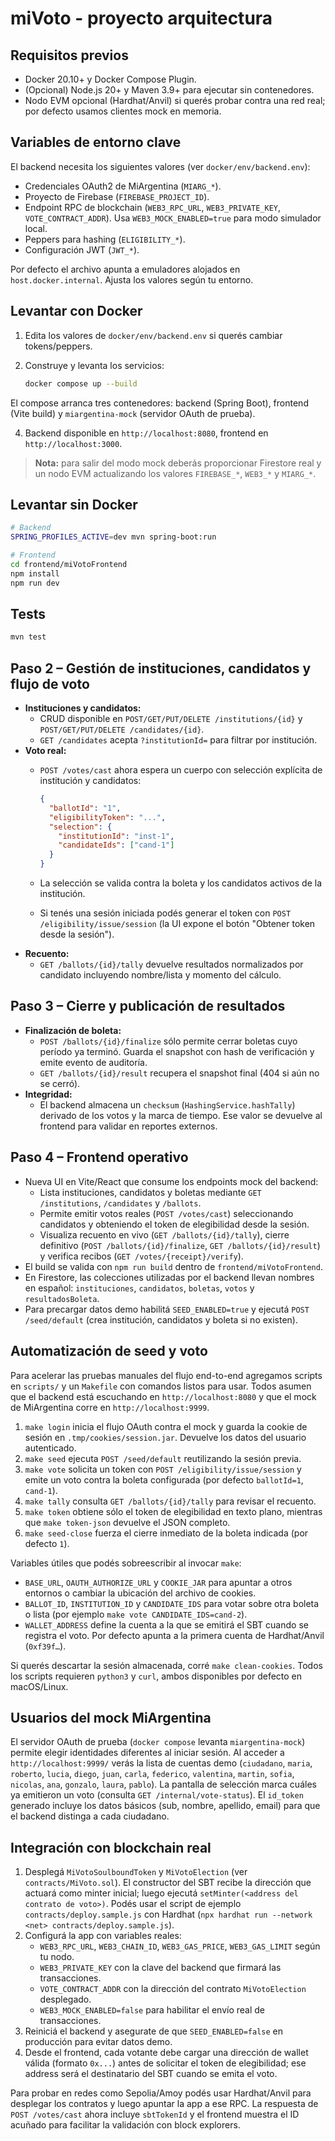 # miVoto - proyecto arquitectura

## Requisitos previos

- Docker 20.10+ y Docker Compose Plugin.
- (Opcional) Node.js 20+ y Maven 3.9+ para ejecutar sin contenedores.
- Nodo EVM opcional (Hardhat/Anvil) si querés probar contra una red real; por defecto usamos clientes mock en memoria.

## Variables de entorno clave

El backend necesita los siguientes valores (ver `docker/env/backend.env`):

- Credenciales OAuth2 de MiArgentina (`MIARG_*`).
- Proyecto de Firebase (`FIREBASE_PROJECT_ID`).
- Endpoint RPC de blockchain (`WEB3_RPC_URL`, `WEB3_PRIVATE_KEY`, `VOTE_CONTRACT_ADDR`). Usa `WEB3_MOCK_ENABLED=true` para modo simulador local.
- Peppers para hashing (`ELIGIBILITY_*`).
- Configuración JWT (`JWT_*`).

Por defecto el archivo apunta a emuladores alojados en `host.docker.internal`. Ajusta los valores según tu entorno.

## Levantar con Docker

1. Edita los valores de `docker/env/backend.env` si querés cambiar tokens/peppers.
2. Construye y levanta los servicios:

   ```bash
   docker compose up --build
   ```

El compose arranca tres contenedores: backend (Spring Boot), frontend (Vite build) y `miargentina-mock` (servidor OAuth de prueba).

4. Backend disponible en `http://localhost:8080`, frontend en `http://localhost:3000`.

> **Nota:** para salir del modo mock deberás proporcionar Firestore real y un nodo EVM actualizando los valores `FIREBASE_*`, `WEB3_*` y `MIARG_*`.

## Levantar sin Docker

```bash
# Backend
SPRING_PROFILES_ACTIVE=dev mvn spring-boot:run

# Frontend
cd frontend/miVotoFrontend
npm install
npm run dev
```

## Tests

```bash
mvn test
```

## Paso 2 – Gestión de instituciones, candidatos y flujo de voto

- **Instituciones y candidatos:**
  - CRUD disponible en `POST/GET/PUT/DELETE /institutions/{id}` y `POST/GET/PUT/DELETE /candidates/{id}`.
  - `GET /candidates` acepta `?institutionId=` para filtrar por institución.
- **Voto real:**
  - `POST /votes/cast` ahora espera un cuerpo con selección explícita de institución y candidatos:

    ```json
    {
      "ballotId": "1",
      "eligibilityToken": "...",
      "selection": {
        "institutionId": "inst-1",
        "candidateIds": ["cand-1"]
      }
    }
    ```

  - La selección se valida contra la boleta y los candidatos activos de la institución.
  - Si tenés una sesión iniciada podés generar el token con `POST /eligibility/issue/session` (la UI expone el botón "Obtener token desde la sesión").
- **Recuento:**
  - `GET /ballots/{id}/tally` devuelve resultados normalizados por candidato incluyendo nombre/lista y momento del cálculo.

## Paso 3 – Cierre y publicación de resultados

- **Finalización de boleta:**
  - `POST /ballots/{id}/finalize` sólo permite cerrar boletas cuyo período ya terminó. Guarda el snapshot con hash de verificación y emite evento de auditoría.
  - `GET /ballots/{id}/result` recupera el snapshot final (404 si aún no se cerró).
- **Integridad:**
  - El backend almacena un `checksum` (`HashingService.hashTally`) derivado de los votos y la marca de tiempo. Ese valor se devuelve al frontend para validar en reportes externos.

## Paso 4 – Frontend operativo

- Nueva UI en Vite/React que consume los endpoints mock del backend:
  - Lista instituciones, candidatos y boletas mediante `GET /institutions`, `/candidates` y `/ballots`.
  - Permite emitir votos reales (`POST /votes/cast`) seleccionando candidatos y obteniendo el token de elegibilidad desde la sesión.
  - Visualiza recuento en vivo (`GET /ballots/{id}/tally`), cierre definitivo (`POST /ballots/{id}/finalize`, `GET /ballots/{id}/result`) y verifica recibos (`GET /votes/{receipt}/verify`).
- El build se valida con `npm run build` dentro de `frontend/miVotoFrontend`.
- En Firestore, las colecciones utilizadas por el backend llevan nombres en español: `instituciones`, `candidatos`, `boletas`, `votos` y `resultadosBoleta`.
- Para precargar datos demo habilitá `SEED_ENABLED=true` y ejecutá `POST /seed/default` (crea institución, candidatos y boleta si no existen).

## Automatización de seed y voto

Para acelerar las pruebas manuales del flujo end-to-end agregamos scripts en `scripts/` y un `Makefile` con comandos listos para usar. Todos asumen que el backend está escuchando en `http://localhost:8080` y que el mock de MiArgentina corre en `http://localhost:9999`.

1. `make login` inicia el flujo OAuth contra el mock y guarda la cookie de sesión en `.tmp/cookies/session.jar`. Devuelve los datos del usuario autenticado.
2. `make seed` ejecuta `POST /seed/default` reutilizando la sesión previa.
3. `make vote` solicita un token con `POST /eligibility/issue/session` y emite un voto contra la boleta configurada (por defecto `ballotId=1`, `cand-1`).
4. `make tally` consulta `GET /ballots/{id}/tally` para revisar el recuento.
5. `make token` obtiene sólo el token de elegibilidad en texto plano, mientras que `make token-json` devuelve el JSON completo.
6. `make seed-close` fuerza el cierre inmediato de la boleta indicada (por defecto `1`).

Variables útiles que podés sobreescribir al invocar `make`:

- `BASE_URL`, `OAUTH_AUTHORIZE_URL` y `COOKIE_JAR` para apuntar a otros entornos o cambiar la ubicación del archivo de cookies.
- `BALLOT_ID`, `INSTITUTION_ID` y `CANDIDATE_IDS` para votar sobre otra boleta o lista (por ejemplo `make vote CANDIDATE_IDS=cand-2`).
- `WALLET_ADDRESS` define la cuenta a la que se emitirá el SBT cuando se registra el voto. Por defecto apunta a la primera cuenta de Hardhat/Anvil (`0xf39f…`).

Si querés descartar la sesión almacenada, corré `make clean-cookies`. Todos los scripts requieren `python3` y `curl`, ambos disponibles por defecto en macOS/Linux.

## Usuarios del mock MiArgentina

El servidor OAuth de prueba (`docker compose` levanta `miargentina-mock`) permite elegir identidades diferentes al iniciar sesión. Al acceder a `http://localhost:9999/` verás la lista de cuentas demo (`ciudadano`, `maria`, `roberto`, `lucia`, `diego`, `juan`, `carla`, `federico`, `valentina`, `martin`, `sofia`, `nicolas`, `ana`, `gonzalo`, `laura`, `pablo`). La pantalla de selección marca cuáles ya emitieron un voto (consulta `GET /internal/vote-status`). El `id_token` generado incluye los datos básicos (sub, nombre, apellido, email) para que el backend distinga a cada ciudadano.

## Integración con blockchain real

1. Desplegá `MiVotoSoulboundToken` y `MiVotoElection` (ver `contracts/MiVoto.sol`). El constructor del SBT recibe la dirección que actuará como minter inicial; luego ejecutá `setMinter(<address del contrato de voto>)`. Podés usar el script de ejemplo `contracts/deploy.sample.js` con Hardhat (`npx hardhat run --network <net> contracts/deploy.sample.js`).
2. Configurá la app con variables reales:
   - `WEB3_RPC_URL`, `WEB3_CHAIN_ID`, `WEB3_GAS_PRICE`, `WEB3_GAS_LIMIT` según tu nodo.
   - `WEB3_PRIVATE_KEY` con la clave del backend que firmará las transacciones.
   - `VOTE_CONTRACT_ADDR` con la dirección del contrato `MiVotoElection` desplegado.
   - `WEB3_MOCK_ENABLED=false` para habilitar el envío real de transacciones.
3. Reiniciá el backend y asegurate de que `SEED_ENABLED=false` en producción para evitar datos demo.
4. Desde el frontend, cada votante debe cargar una dirección de wallet válida (formato `0x...`) antes de solicitar el token de elegibilidad; ese address será el destinatario del SBT cuando se emita el voto.

Para probar en redes como Sepolia/Amoy podés usar Hardhat/Anvil para desplegar los contratos y luego apuntar la app a ese RPC. La respuesta de `POST /votes/cast` ahora incluye `sbtTokenId` y el frontend muestra el ID acuñado para facilitar la validación con block explorers.
